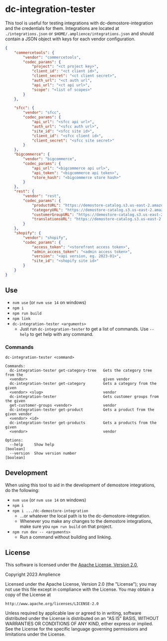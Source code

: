 # dc-integration-tester

This tool is useful for testing integrations with dc-demostore-integration and the credentials for them. Integrations are located at `./integrations.json` or `$HOME/.amplience/integrations.json` and should contain a JSON object with keys for each vendor configuration.

```json
{
	"commercetools": {
		"vendor": "commercetools",
		"codec_params": {
			"project": "<ct project key>",
			"client_id": "<ct client id>",
			"client_secret": "<ct client secret>",
			"auth_url": "<ct auth url",
			"api_url": "<ct api url>",
			"scope": "<list of scopes>"
		}
	},

	"sfcc": {
		"vendor": "sfcc",
		"codec_params": {
			"api_url": "<sfcc api url>",
			"auth_url": "<sfcc auth url>",
			"site_id": "<sfcc site id>",
			"client_id": "<sfcc client id>",
			"client_secret": "<sfcc site secret>"
		}
	},
	"bigcommerce": {
		"vendor": "bigcommerce",
		"codec_params": {
			"api_url": "<bigcommerce api url>",
			"api_token": "<bigcommerce api token>",
			"store_hash": "<bigcommerce store hash>"
		}
	},
	"rest": {
		"vendor": "rest",
		"codec_params": {
			"productURL": "https://demostore-catalog.s3.us-east-2.amazonaws.com/products.json",
			"categoryURL": "https://demostore-catalog.s3.us-east-2.amazonaws.com/categories.json",
			"customerGroupURL": "https://demostore-catalog.s3.us-east-2.amazonaws.com/customerGroups.json",
			"translationsURL": "https://demostore-catalog.s3.us-east-2.amazonaws.com/translations.json"
		}
	},
	"shopify": {
		"vendor": "shopify",
		"codec_params": {
			"access_token": "<storefront access token>",
			"admin_access_token": "<admin access token>",
			"version": "<api version, eg. 2023-01>",
			"site_id": "<shopify site id>"
		}
	}
}
```

## Use

-   `nvm use` (or `nvm use 14` on windows)
-   `npm i`
-   `npm run build`
-   `npm link`
-   `dc-integration-tester <arguments>`
    -   Just run `dc-integration-tester` to get a list of commands. Use `--help` to get help with any command.

### Commands
```
dc-integration-tester <command>

Commands:
  dc-integration-tester get-category-tree   Gets the category tree from the
  <vendor>                                  given vendor
  dc-integration-tester get-category        Gets a category from the given
  <vendor> <slug>                           vendor
  dc-integration-tester                     Gets customer groups from the given
  get-customer-groups <vendor>              vendor
  dc-integration-tester get-product         Gets a product from the given vendor
  <vendor> <id>
  dc-integration-tester get-products        Gets a products from the given
  <vendor>                                  vendor

Options:
  --help     Show help                                                 [boolean]
  --version  Show version number                                       [boolean]
```

## Development

When using this tool to aid in the development of demostore integrations, do the following:

-   `nvm use` (or `nvm use 14` on windows)
-   `npm i`
-   `npm i .../dc-demostore-integration`
    -   ...or whatever the local path is to the dc-demostore-integration.
    -   Whenever you make any changes to the demostore integrations, make sure you `npm run build` on that project.
-   `npm run dev -- <arguments>`
    -   Run a command without building and linking.

## License

This software is licensed under the [Apache License, Version 2.0](http://www.apache.org/licenses/LICENSE-2.0),

Copyright 2023 Amplience

Licensed under the Apache License, Version 2.0 (the "License"); you may not use this file except in compliance with the License. You may obtain a copy of the License at

```
http://www.apache.org/licenses/LICENSE-2.0
```

Unless required by applicable law or agreed to in writing, software distributed under the License is distributed on an "AS IS" BASIS, WITHOUT WARRANTIES OR CONDITIONS OF ANY KIND, either express or implied. See the License for the specific language governing permissions and limitations under the License.
